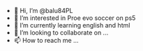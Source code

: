 - 👋 Hi, I’m @balu84PL
- 👀 I’m interested in Proe evo soccer on ps5
- 🌱 I’m currently learning english and html
- 💞️ I’m looking to collaborate on ...
- 📫 How to reach me ...

<!---
balu84PL/balu84PL is a ✨ special ✨ repository because its `README.md` (this file) appears on your GitHub profile.
You can click the Preview link to take a look at your changes.
--->
